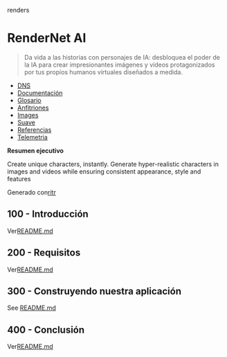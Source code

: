 renders

# RenderNet AI

> Da vida a las historias con personajes de IA: desbloquea el poder de la IA para crear impresionantes imágenes y vídeos protagonizados por tus propios humanos virtuales diseñados a medida.

-   [DNS](./DNS.md)
-   [Documentación](./DOCUMENTATION.md)
-   [Glosario](./GLOSSARY.md)
-   [Anfitriones](./HOSTS.md)
-   [Images](./IMAGES.md)
-   [Suave](./PODMAN.md)
-   [Referencias](./REFERENCES.md)
-   [Telemetria](./TELEMETRY.md)

**Resumen ejecutivo**

Create unique characters, instantly. Generate hyper-realistic characters in images and videos while ensuring consistent appearance, style and features

Generado con[ritr](https://app.rytr.me)

## 100 - Introducción

Ver[README.md](./100/README.md)

## 200 - Requisitos

Ver[README.md](./200/README.md)

## 300 - Construyendo nuestra aplicación

See [README.md](./300/README.md)

## 400 - Conclusión

Ver[README.md](./400/README.md)
